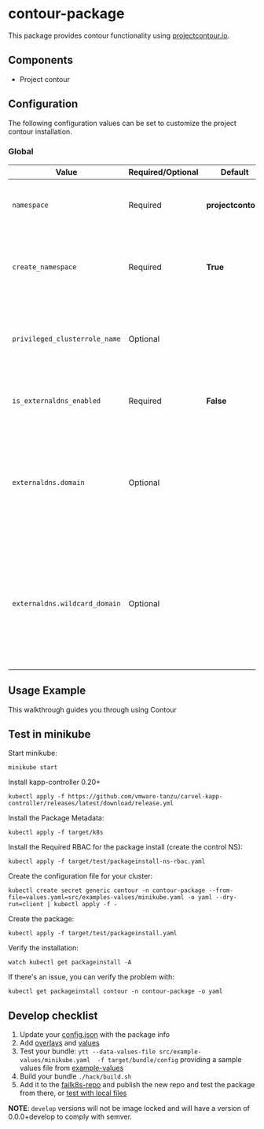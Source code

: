 # contour-package

This package provides contour functionality using [projectcontour.io](https://projectcontour.io/).

## Components

* Project contour

## Configuration

The following configuration values can be set to customize the project contour installation.

### Global

| Value | Required/Optional | Default     | Description |
|-------|-------------------|-------------|-------------|
| `namespace` | Required | **projectcontour** | The namespace in which to deploy contour |
| `create_namespace` | Required | **True** | Needs the namespace where contour will be installed to be created? |
| `privileged_clusterrole_name` | Optional | <EMPTY> | ClusterRole name to start envoy as privileged if PSPs are enabled |
| `is_externaldns_enabled` | Required | **False** | Is external_dns going to be available in the cluster? |
| `externaldns.domain` | Optional | <EMPTY> | The main DNS domain in which contour will be registered. Only required when external_dns is enabled |
| `externaldns.wildcard_domain` | Optional | <EMPTY> | The applications wildcard DNS domain in which contour will be registered. Only required when external_dns is enabled |

## Usage Example

This walkthrough guides you through using Contour

## Test in minikube

Start minikube:
```
minikube start
```

Install kapp-controller 0.20+
```
kubectl apply -f https://github.com/vmware-tanzu/carvel-kapp-controller/releases/latest/download/release.yml
```

Install the Package Metadata:
```
kubectl apply -f target/k8s
```

Install the Required RBAC for the package install (create the control NS):
```
kubectl apply -f target/test/packageinstall-ns-rbac.yaml
```

Create the configuration file for your cluster:
```
kubectl create secret generic contour -n contour-package --from-file=values.yaml=src/examples-values/minikube.yaml -o yaml --dry-run=client | kubectl apply -f -
```

Create the package:
```
kubectl apply -f target/test/packageinstall.yaml
```

Verify the installation:
```
watch kubectl get packageinstall -A
```

If there's an issue, you can verify the problem with:

```
kubectl get packageinstall contour -n contour-package -o yaml
```

## Develop checklist

1. Update your [config.json](./config.json) with the package info
2. Add [overlays](./src/bundle/config/overlays/) and [values](./src/bundle/config/values.yaml)
3. Test your bundle: `ytt --data-values-file src/example-values/minikube.yaml  -f target/bundle/config` providing a sample values file from [example-values](./src/examples-values/)
4. Build your bundle `./hack/build.sh`
5. Add it to the [failk8s-repo](https://github.com/failk8s-packages/failk8s-repo) and publish the new repo and test the package from there, or [test with local files](./target/test)

**NOTE**: `develop` versions will not be image locked and will have a version of 0.0.0+develop to comply with semver.